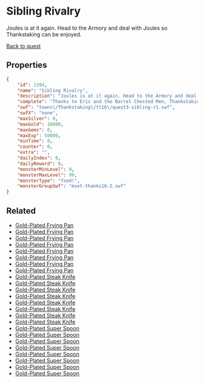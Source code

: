 # Sibling Rivalry

Joules is at it again. Head to the Armory and deal with Joules so Thankstaking can be enjoyed.

[Back to quest](../quests.md)

## Properties

```json
{
    "id": 1394,
    "name": "Sibling Rivalry",
    "description": "Joules is at it again. Head to the Armory and deal with Joules so Thankstaking can be enjoyed.",
    "complete": "Thanks to Eric and the Barrel Chested Men, Thankstaking is saved this year! Whatever Joules tries in the future, we'll be ready.\nHappy Thanksgiving!",
    "swf": "towns\/Thankstaking\/tt16\/quest3-sibling-r1.swf",
    "swfX": "none",
    "maxSilver": 0,
    "maxGold": 10000,
    "maxGems": 0,
    "maxExp": 50000,
    "minTime": 0,
    "counter": 0,
    "extra": "",
    "dailyIndex": 0,
    "dailyReward": 0,
    "monsterMinLevel": 0,
    "monsterMaxLevel": 99,
    "monsterType": "food!",
    "monsterGroupSwf": "mset-thanks16-2.swf"
}
```

## Related

- [Gold-Plated Frying Pan](../items/16750-gold-plated-frying-pan.md)
- [Gold-Plated Frying Pan](../items/16751-gold-plated-frying-pan.md)
- [Gold-Plated Frying Pan](../items/16752-gold-plated-frying-pan.md)
- [Gold-Plated Frying Pan](../items/16753-gold-plated-frying-pan.md)
- [Gold-Plated Frying Pan](../items/16754-gold-plated-frying-pan.md)
- [Gold-Plated Frying Pan](../items/16755-gold-plated-frying-pan.md)
- [Gold-Plated Frying Pan](../items/16756-gold-plated-frying-pan.md)
- [Gold-Plated Frying Pan](../items/16757-gold-plated-frying-pan.md)
- [Gold-Plated Steak Knife](../items/16758-gold-plated-steak-knife.md)
- [Gold-Plated Steak Knife](../items/16759-gold-plated-steak-knife.md)
- [Gold-Plated Steak Knife](../items/16760-gold-plated-steak-knife.md)
- [Gold-Plated Steak Knife](../items/16761-gold-plated-steak-knife.md)
- [Gold-Plated Steak Knife](../items/16762-gold-plated-steak-knife.md)
- [Gold-Plated Steak Knife](../items/16763-gold-plated-steak-knife.md)
- [Gold-Plated Steak Knife](../items/16764-gold-plated-steak-knife.md)
- [Gold-Plated Steak Knife](../items/16765-gold-plated-steak-knife.md)
- [Gold-Plated Super Spoon](../items/16766-gold-plated-super-spoon.md)
- [Gold-Plated Super Spoon](../items/16767-gold-plated-super-spoon.md)
- [Gold-Plated Super Spoon](../items/16768-gold-plated-super-spoon.md)
- [Gold-Plated Super Spoon](../items/16769-gold-plated-super-spoon.md)
- [Gold-Plated Super Spoon](../items/16770-gold-plated-super-spoon.md)
- [Gold-Plated Super Spoon](../items/16771-gold-plated-super-spoon.md)
- [Gold-Plated Super Spoon](../items/16772-gold-plated-super-spoon.md)
- [Gold-Plated Super Spoon](../items/16773-gold-plated-super-spoon.md)


